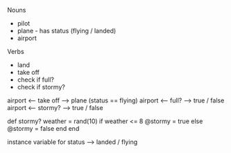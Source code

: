 Nouns
* pilot
* plane - has status (flying / landed)
* airport

Verbs
* land
* take off
* check if full?
* check if stormy?

airport <-- take off --> plane (status == flying)
airport <-- full? --> true / false
airport <-- stormy? --> true / false



def stormy?
  weather = rand(10)
  if weather <= 8
    @stormy = true
    else
    @stormy = false
    end
    end

instance variable for status --> landed / flying